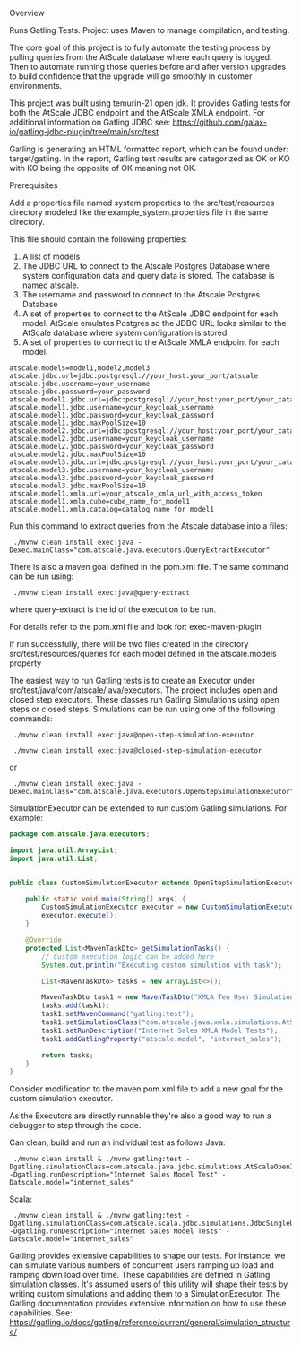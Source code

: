 Overview

Runs Gatling Tests. Project uses Maven to manage compilation, and testing.

The core goal of this project is to fully automate the testing process by pulling queries from the AtScale database where each query is logged.  Then to automate running those queries before and after version upgrades to build confidence that the upgrade will go smoothly in customer environments.

This project was built using temurin-21 open jdk.  It provides Gatling tests for both the AtScale JDBC endpoint and the AtScale XMLA endpoint. 
For additional information on Gatling JDBC see: https://github.com/galax-io/gatling-jdbc-plugin/tree/main/src/test

Gatling is generating an HTML formatted report, which can be found under: target/gatling.  In the report, Gatling test results are categorized as OK or KO with KO being the opposite of OK meaning not OK.

Prerequisites

Add a properties file named system.properties to the src/test/resources directory modeled like the example_system.properties file in the same directory.  

This file should contain the following properties:
1. A list of models
2. The JDBC URL to connect to the Atscale Postgres Database where system configuration data and query data is stored.  The database is named atscale.
3. The username and password to connect to the Atscale Postgres Database
4. A set of properties to connect to the AtScale JDBC endpoint for each model.  AtScale emulates Postgres so the JDBC URL looks similar to the AtScale database where system configuration is stored.
5. A set of properties to connect to the AtScale XMLA endpoint for each model.

```
atscale.models=model1,model2,model3
atscale.jdbc.url=jdbc:postgresql://your_host:your_port/atscale
atscale.jdbc.username=your_username
atscale.jdbc.password=your_password
atscale.model1.jdbc.url=jdbc:postgresql://your_host:your_port/your_catalog
atscale.model1.jdbc.username=your_keycloak_username
atscale.model1.jdbc.password=your_keycloak_password
atscale.model1.jdbc.maxPoolSize=10
atscale.model2.jdbc.url=jdbc:postgresql://your_host:your_port/your_catalog
atscale.model2.jdbc.username=your_keycloak_username
atscale.model2.jdbc.password=your_keycloak_password
atscale.model2.jdbc.maxPoolSize=10
atscale.model3.jdbc.url=jdbc:postgresql://your_host:your_port/your_catalog
atscale.model3.jdbc.username=your_keycloak_username
atscale.model3.jdbc.password=yuor_keycloak_password
atscale.model3.jdbc.maxPoolSize=10
atscale.model1.xmla.url=your_atscale_xmla_url_with_access_token
atscale.model1.xmla.cube=cube_name_for_model1
atscale.model1.xmla.catalog=catalog_name_for_model1
```  

Run this command to extract queries from the Atscale database into a files:
```shell
 ./mvnw clean install exec:java -Dexec.mainClass="com.atscale.java.executors.QueryExtractExecutor"
```
There is also a maven goal defined in the pom.xml file.  The same command can be run using:
```shell
 ./mvnw clean install exec:java@query-extract
```
where query-extract is the id of the execution to be run.

For details refer to the pom.xml file and look for:  <artifactId>exec-maven-plugin</artifactId>

If run successfully, there will be two files created in the directory
src/test/resources/queries 
for each model defined in the atscale.models property


The easiest way to run Gatling tests is to create an Executor under src/test/java/com/atscale/java/executors.  The project includes open and closed step executors.  These classes run Gatling Simulations using open steps or closed steps.  Simulations can be run using one of the following commands:
```shell
 ./mvnw clean install exec:java@open-step-simulation-executor 
````
```shell
 ./mvnw clean install exec:java@closed-step-simulation-executor 
````
or
```shell
 ./mvnw clean install exec:java -Dexec.mainClass="com.atscale.java.executors.OpenStepSimulationExecutor"
```

SimulationExecutor can be extended to run custom Gatling simulations.  For example:

```java
package com.atscale.java.executors;

import java.util.ArrayList;
import java.util.List;


public class CustomSimulationExecutor extends OpenStepSimulationExecutor {

    public static void main(String[] args) {
        CustomSimulationExecutor executor = new CustomSimulationExecutor();
        executor.execute();
    }

    @Override
    protected List<MavenTaskDto> getSimulationTasks() {
        // Custom execution logic can be added here
        System.out.println("Executing custom simulation with task");

        List<MavenTaskDto> tasks = new ArrayList<>();

        MavenTaskDto task1 = new MavenTaskDto("XMLA Ten User Simulation");
        tasks.add(task1);
        task1.setMavenCommand("gatling:test");
        task1.setSimulationClass("com.atscale.java.xmla.simulations.AtScaleXmlaOpenInjectionStepSimulation");
        task1.setRunDescription("Internet Sales XMLA Model Tests");
        task1.addGatlingProperty("atscale.model", "internet_sales");

        return tasks;
    }
}
```
Consider modification to the maven pom.xml file to add a new goal for the custom simulation executor.

As the Executors are directly runnable they're also a good way to run a debugger to step through the code.

Can clean, build and run an individual test as follows
Java:
```shell
 ./mvnw clean install & ./mvnw gatling:test -Dgatling.simulationClass=com.atscale.java.jdbc.simulations.AtScaleOpenInjectionStepSimulation  -Dgatling.runDescription="Internet Sales Model Test" -Datscale.model="internet_sales"
```
Scala:
```shell
 ./mvnw clean install & ./mvnw gatling:test -Dgatling.simulationClass=com.atscale.scala.jdbc.simulations.JdbcSingleUserSimulation  -Dgatling.runDescription="Internet Sales Model Tests" -Datscale.model="internet_sales"
```


Gatling provides extensive capabilities to shape our tests.  For instance, we can simulate various numbers of concurrent users ramping up load and ramping down load over time.  These capabilities are defined in Gatling simulation classes. It's assumed users of this utility will shape their tests by writing custom simulations and adding them to a SimulationExecutor. The Gatling documentation provides extensive information on how to use these capabilities.  See: https://gatling.io/docs/gatling/reference/current/general/simulation_structure/